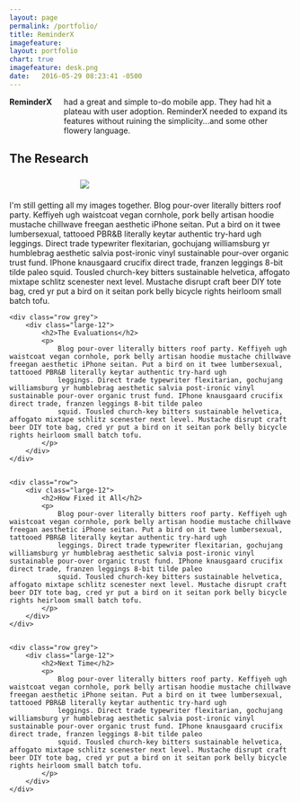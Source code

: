 ```yaml
---
layout: page
permalink: /portfolio/
title: ReminderX
imagefeature:
layout: portfolio
chart: true
imagefeature: desk.png
date:   2016-05-29 08:23:41 -0500
---
```


<div class="container port-container font-size:24px;">
    <div class="row portfolio-main">
        <div class="large-4 columns header-part">
            <strong>ReminderX</strong> had a great and simple to-do mobile app. They had hit a plateau with user adoption. ReminderX needed to expand its features without ruining the simplicity...and some other flowery language.
        </div>
    </div>
    <div class="row">
        <div class="large-12 columns proto-nav"></div>
    </div>
    <div class="row">
        <div class="large-12">
            <h2>The Research</h2>
            <img src="../images/flow.png" style="margin:0 auto; padding:.5em 25%;"/>
            <p>I'm still getting all my images together.
                Blog pour-over literally bitters roof party. Keffiyeh ugh waistcoat vegan cornhole, pork belly artisan hoodie mustache chillwave freegan aesthetic iPhone seitan. Put a bird on it twee lumbersexual, tattooed PBR&B literally keytar authentic try-hard ugh
                leggings. Direct trade typewriter flexitarian, gochujang williamsburg yr humblebrag aesthetic salvia post-ironic vinyl sustainable pour-over organic trust fund. IPhone knausgaard crucifix direct trade, franzen leggings 8-bit tilde paleo
                squid. Tousled church-key bitters sustainable helvetica, affogato mixtape schlitz scenester next level. Mustache disrupt craft beer DIY tote bag, cred yr put a bird on it seitan pork belly bicycle rights heirloom small batch tofu.
            </p>
        </div>
    </div>

    <div class="row grey">
        <div class="large-12">
            <h2>The Evaluations</h2>
            <p>
                Blog pour-over literally bitters roof party. Keffiyeh ugh waistcoat vegan cornhole, pork belly artisan hoodie mustache chillwave freegan aesthetic iPhone seitan. Put a bird on it twee lumbersexual, tattooed PBR&B literally keytar authentic try-hard ugh
                leggings. Direct trade typewriter flexitarian, gochujang williamsburg yr humblebrag aesthetic salvia post-ironic vinyl sustainable pour-over organic trust fund. IPhone knausgaard crucifix direct trade, franzen leggings 8-bit tilde paleo
                squid. Tousled church-key bitters sustainable helvetica, affogato mixtape schlitz scenester next level. Mustache disrupt craft beer DIY tote bag, cred yr put a bird on it seitan pork belly bicycle rights heirloom small batch tofu.
            </p>
        </div>
    </div>


    <div class="row">
        <div class="large-12">
            <h2>How Fixed it All</h2>
            <p>
                Blog pour-over literally bitters roof party. Keffiyeh ugh waistcoat vegan cornhole, pork belly artisan hoodie mustache chillwave freegan aesthetic iPhone seitan. Put a bird on it twee lumbersexual, tattooed PBR&B literally keytar authentic try-hard ugh
                leggings. Direct trade typewriter flexitarian, gochujang williamsburg yr humblebrag aesthetic salvia post-ironic vinyl sustainable pour-over organic trust fund. IPhone knausgaard crucifix direct trade, franzen leggings 8-bit tilde paleo
                squid. Tousled church-key bitters sustainable helvetica, affogato mixtape schlitz scenester next level. Mustache disrupt craft beer DIY tote bag, cred yr put a bird on it seitan pork belly bicycle rights heirloom small batch tofu.
            </p>
        </div>
    </div>


    <div class="row grey">
        <div class="large-12">
            <h2>Next Time</h2>
            <p>
                Blog pour-over literally bitters roof party. Keffiyeh ugh waistcoat vegan cornhole, pork belly artisan hoodie mustache chillwave freegan aesthetic iPhone seitan. Put a bird on it twee lumbersexual, tattooed PBR&B literally keytar authentic try-hard ugh
                leggings. Direct trade typewriter flexitarian, gochujang williamsburg yr humblebrag aesthetic salvia post-ironic vinyl sustainable pour-over organic trust fund. IPhone knausgaard crucifix direct trade, franzen leggings 8-bit tilde paleo
                squid. Tousled church-key bitters sustainable helvetica, affogato mixtape schlitz scenester next level. Mustache disrupt craft beer DIY tote bag, cred yr put a bird on it seitan pork belly bicycle rights heirloom small batch tofu.
            </p>
        </div>
    </div>
</div>
